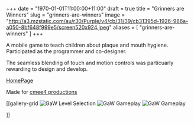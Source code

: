+++
date = "1970-01-01T11:00:00+11:00"
draft = true
title = "Grinners are Winners"
slug = "grinners-are-winners"
image = "http://a3.mzstatic.com/au/r30/Purple/v4/cb/31/39/cb31395d-1926-986a-a050-8bf648f999e5/screen520x924.jpeg"
aliases = [
	"grinners-are-winners"
]
+++



A mobile game to teach children about plaque and mouth hygiene. Participated as the programmer and co-designer.

The seamless blending of touch and motion controls was particuarly rewarding to design and develop.


[HomePage](http://www.grinnersarewinners.com/)

Made for [cmee4 productions](http://www.cmee4.com.au)

[[gallery-grid
![GaW Level Selection](http://i.imgur.com/5uEM22U.jpg)
![GaW Gameplay](http://a3.mzstatic.com/au/r30/Purple/v4/cb/31/39/cb31395d-1926-986a-a050-8bf648f999e5/screen520x924.jpeg)
![GaW Gameplay](http://a5.mzstatic.com/au/r30/Purple/v4/fc/0b/93/fc0b9338-a433-a64d-e130-6eab9537e86e/screen520x924.jpeg)

]]


